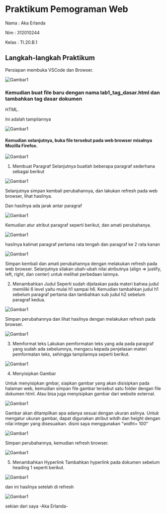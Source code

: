 # Praktikum Pemograman Web
Nama  : Aka Erlanda

Nim   : 312010244

Kelas : TI.20.B.1

## Langkah-langkah Praktikum
Persiapan membuka VSCode dan Browser.

![Gambar1](https://github.com/Akaerlanda04/Lab1_Web/blob/main/screenshoot/1.png)

### Kemudian buat file baru dengan nama lab1_tag_dasar.html dan tambahkan tag dasar dokumen
HTML.


Ini adalah tampilannya

![Gambar1](https://github.com/Akaerlanda04/Lab1_Web/blob/main/screenshoot/2.png)

#### Kemudian selanjutnya, buka file tersebut pada web browser misalnya Mozilla Firefox.

![Gambar1](https://github.com/Akaerlanda04/Lab1_Web/blob/main/screenshoot/3.png)

1. Membuat Paragraf
Selanjutnya buatlah beberapa paragraf sederhana sebagai berikut

![Gambar1](https://github.com/Akaerlanda04/Lab1_Web/blob/main/screenshoot/4.png)

 Selanjutnya simpan kembali perubahannya, dan lakukan refresh pada web browser, lihat hasilnya.

Dan hasilnya ada jarak antar paragraf

![Gambar1](https://github.com/Akaerlanda04/Lab1_Web/blob/main/screenshoot/5.png)

 Kemudian atur atribut paragraf seperti berikut, dan amati perubahanya.
 
![Gambar1](https://github.com/Akaerlanda04/Lab1_Web/blob/main/screenshoot/6.png)

hasilnya kalimat paragraf pertama rata tengah dan paragraf ke 2 rata kanan

![Gambar1](https://github.com/Akaerlanda04/Lab1_Web/blob/main/screenshoot/7.png)

Simpan kembali dan amati perubahannya dengan melakukan refresh pada web browser.
Selanjutnya silakan ubah-ubah nilai atributnya (align => justify, left, right, dan center) untuk melihat
perbedaan lainnya.

2. Menambahkan Judul
Seperti sudah dijelaskan pada materi bahwa judul memiliki 6 level yaitu mulai h1 sampai h6.
Kemudian tambahkan judul h1 sebelum paragraf pertama dan tambahkan sub judul h2 sebelum
paragraf kedua.

![Gambar1](https://github.com/Akaerlanda04/Lab1_Web/blob/main/screenshoot/8.png)


Simpan perubahannya dan lihat hasilnya dengan melakukan refresh pada browser.

![Gambar1](https://github.com/Akaerlanda04/Lab1_Web/blob/main/screenshoot/9.png)

3. Memformat teks
Lakukan pemformatan teks yang ada pada paragraf yang sudah ada sebelumnya, mengacu kepada
penjelasan materi pemformatan teks, sehingga tampilannya seperti berikut.

![Gambar1](screenshot/ss10.png)

4. Menyisipkan Gambar

Untuk menyisipkan gmbar, siapkan gambar yang akan disisipkan pada halaman web, kemudian
simpan file gambar tersebut satu folder dengan file dokumen html. Atau bisa juga menyisipkan
gambar dari website external.

![Gambar1](screenshot/ss11.png)


Gambar akan ditampilkan apa adanya sesuai dengan ukuran aslinya. Untuk mengatur ukuran
gambar, dapat digunakan atribut witdh dan height dengan nilai integer yang disesuaikan.
disini saya menggunakan "widht= 100"

![Gambar1](screenshot/ss12.png)

Simpan perubahannya, kemudian refresh browser.

![Gambar1](screenshot/ss13.png)

5. Menambahkan Hyperlink
Tambahkan hyperlink pada dokumen sebelum heading 1 seperti berikut.

![Gambar1](screenshot/ss14.png)

dan ini hasilnya setelah di refresh

![Gambar1](screenshot/ss15.png)


sekian dari saya 
-Aka Erlanda-
